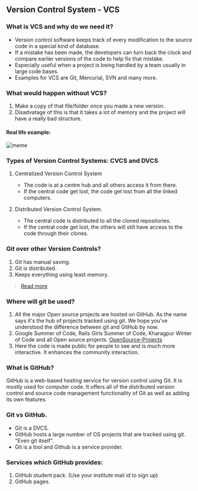 ## Version Control System - VCS

### What is VCS and why do we need it?

* Version control software keeps track of every modification to the source code in a special kind of database.
* If a mistake has been made, the developers can turn back the clock and compare earlier versions of the code to help fix that mistake.
* Especially useful when a project is being handled by a team usually in large code bases.
* Examples for VCS are Git, Mercurial, SVN and many more.


### What would happen without VCS?

1. Make a copy of that file/folder once you made a new version.
2. Disadvatage of this is that it takes a lot of memory and the project will have a really bad structure.

#### Real life example:

![meme](https://i.imgur.com/m3g6Plx.png)


### Types of Version Control Systems: CVCS and DVCS

1. Centralized Version Control System
	* The code is at a centre hub and all others access it from there.
	* If the central code get lost, the code get lost from all the linked computers.

2. Distributed Version Control System.
	* The central code is distributed  to all the cloned repositories.
	* If the central code get lost, the others will still have access to the code through their clones.


### Git over other Version Controls?

1. Git has manual saving.
2. Git is distributed.
3. Keeps everything using least memory.

> [Read more](https://mentormate.com/blog/differences-git-svn/)

### Where will git be used?

1. All the major Open source projects are hosted on GitHub. As the name says it's the hub of projects tracked using git. We hope you've understood the difference between git and GitHub by now.
2. Google Summer of Code, Rails Girls Summer of Code, Kharagpur Winter of Code and all Open source projects.
[OpenSource-Projects](https://github.com/tapasweni-pathak/SOC-Programs)
3. Here the code is made public for people to see and is much more interactive. It enhances the community interaction.


### What is GitHub?
GitHub is a web-based hosting service for version control using Git. It is mostly used for computer code. It offers all of the distributed version control and source code management functionality of Git as well as adding its own features.

### Git vs GitHub.

* Git is a DVCS.
* GitHub hosts a large number of OS projects that are tracked using git. "Even git itself".
* Git is a tool and Github is a service provider. 

### Services which GitHub provides:

1. GitHub student pack. (Use your institute mail id to sign up)
2. GitHub pages. 